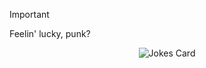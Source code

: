 > [!IMPORTANT]  
> Feelin' lucky, punk?

<center>
  <img align="center" src="https://readme-jokes.vercel.app/api" alt="Jokes Card" />
</center>

